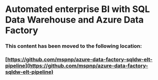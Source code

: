 # Automated enterprise BI with SQL Data Warehouse and Azure Data Factory

### This content has been moved to the following location:

### [https://github.com/mspnp/azure-data-factory-sqldw-elt-pipeline](https://github.com/mspnp/azure-data-factory-sqldw-elt-pipeline)
